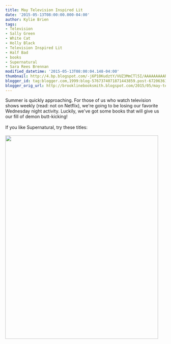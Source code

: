 ```yaml
---
title: May Television Inspired Lit
date: '2015-05-13T08:00:00.000-04:00'
author: Kylie Brien
tags:
- Television
- Sally Green
- White Cat
- Holly Black
- Television Inspired Lit
- Half Bad
- books
- Supernatural
- Sara Rees Brennan
modified_datetime: '2015-05-13T08:00:04.148-04:00'
thumbnail: http://4.bp.blogspot.com/-j6P10KudztY/VUZ3MmCTl5I/AAAAAAAAARQ/JnNpEiL8o0k/s72-c/May%2BTV%2BLit.jpg
blogger_id: tag:blogger.com,1999:blog-5767374071871443859.post-6720636198156735397
blogger_orig_url: http://brooklinebooksmith.blogspot.com/2015/05/may-television-inspired-lit.html
---
```


<div class="separator" style="clear: both; text-align: left;">Summer is quickly approaching. For those of us who watch television shows weekly (read: not on Netflix), we're going to be losing our favorite Wednesday night activity. Luckily, we've got some books that will give us our fill of demon butt-kicking!&nbsp;</div><div class="separator" style="clear: both; text-align: left;"><br /></div><div class="separator" style="clear: both; text-align: left;">If you like Supernatural, try these titles: </div><div class="separator" style="clear: both; text-align: left;"><br /></div><div class="separator" style="clear: both; text-align: center;"><a href="http://4.bp.blogspot.com/-j6P10KudztY/VUZ3MmCTl5I/AAAAAAAAARQ/JnNpEiL8o0k/s1600/May%2BTV%2BLit.jpg" imageanchor="1" style="clear: left; float: left; margin-bottom: 1em; margin-right: 1em;"><img border="0" src="http://4.bp.blogspot.com/-j6P10KudztY/VUZ3MmCTl5I/AAAAAAAAARQ/JnNpEiL8o0k/s1600/May%2BTV%2BLit.jpg" height="640" width="480" /></a></div><div class="separator" style="clear: both; text-align: left;"><br /></div><br /><br /><br />